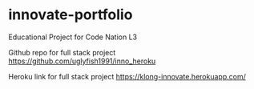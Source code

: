 # innovate-portfolio

Educational Project for Code Nation L3

Github repo for full stack project
https://github.com/uglyfish1991/inno_heroku

Heroku link for full stack project
https://klong-innovate.herokuapp.com/
